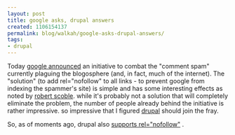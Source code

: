 ```yaml
---
layout: post
title: google asks, drupal answers
created: 1106154137
permalink: blog/walkah/google-asks-drupal-answers/
tags:
- drupal
---
```

<p>
Today <a href="http://www.google.com/googleblog/2005/01/preventing-comment-spam.html" title="Preventing comment spam">google announced</a> an initiative to combat the "comment spam" currently plaguing the blogosphere (and, in fact, much of the internet). The "solution" (to add rel="nofollow" to all links - to prevent google from indexing the spammer's site) is simple and has some interesting effects as noted by <a href="http://radio.weblogs.com/0001011/2005/01/18.html#a9229" title="Microsoft geek blogger">robert scoble</a>. while it's probably not a solution that will completely eliminate the problem, the number of people already behind the initiative is rather impressive. so impressive that I figured <a href="http://drupal.org/" title="drupal content management framework">drupal</a> should join the fray.
</p><p>
So, as of moments ago, drupal also <a href="http://drupal.org/node/15847">supports rel="nofollow"</a> .
</p>
